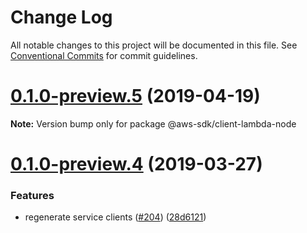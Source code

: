 # Change Log

All notable changes to this project will be documented in this file.
See [Conventional Commits](https://conventionalcommits.org) for commit guidelines.

# [0.1.0-preview.5](https://github.com/aws/aws-sdk-js-v3/compare/@aws-sdk/client-lambda-node@0.1.0-preview.4...@aws-sdk/client-lambda-node@0.1.0-preview.5) (2019-04-19)

**Note:** Version bump only for package @aws-sdk/client-lambda-node

# [0.1.0-preview.4](https://github.com/aws/aws-sdk-js-v3/compare/@aws-sdk/client-lambda-node@0.1.0-preview.3...@aws-sdk/client-lambda-node@0.1.0-preview.4) (2019-03-27)

### Features

- regenerate service clients ([#204](https://github.com/aws/aws-sdk-js-v3/issues/204)) ([28d6121](https://github.com/aws/aws-sdk-js-v3/commit/28d6121))
